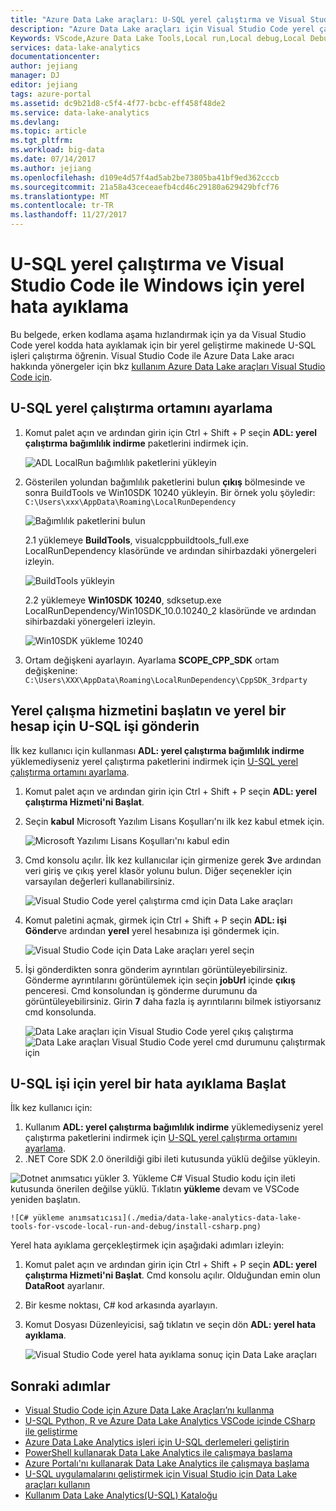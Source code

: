 ```yaml
---
title: "Azure Data Lake araçları: U-SQL yerel çalıştırma ve Visual Studio Code ile yerel hata ayıklama | Microsoft Docs"
description: "Azure Data Lake araçları için Visual Studio Code yerel çalıştırma ve yerel hata ayıklama için nasıl kullanılacağını öğrenin."
Keywords: VScode,Azure Data Lake Tools,Local run,Local debug,Local Debug,preview storage file,upload to storage path
services: data-lake-analytics
documentationcenter: 
author: jejiang
manager: DJ
editor: jejiang
tags: azure-portal
ms.assetid: dc9b21d8-c5f4-4f77-bcbc-eff458f48de2
ms.service: data-lake-analytics
ms.devlang: 
ms.topic: article
ms.tgt_pltfrm: 
ms.workload: big-data
ms.date: 07/14/2017
ms.author: jejiang
ms.openlocfilehash: d109e4d57f4ad5ab2be73805ba41bf9ed362cccb
ms.sourcegitcommit: 21a58a43ceceaefb4cd46c29180a629429bfcf76
ms.translationtype: MT
ms.contentlocale: tr-TR
ms.lasthandoff: 11/27/2017
---
```

# <a name="u-sql-local-run-and-local-debug-for-windows-with-visual-studio-code"></a>U-SQL yerel çalıştırma ve Visual Studio Code ile Windows için yerel hata ayıklama
Bu belgede, erken kodlama aşama hızlandırmak için ya da Visual Studio Code yerel kodda hata ayıklamak için bir yerel geliştirme makinede U-SQL işleri çalıştırma öğrenin. Visual Studio Code ile Azure Data Lake aracı hakkında yönergeler için bkz [kullanım Azure Data Lake araçları Visual Studio Code için](data-lake-analytics-data-lake-tools-for-vscode.md). 


## <a name="set-up-the-u-sql-local-run-environment"></a>U-SQL yerel çalıştırma ortamını ayarlama

1. Komut palet açın ve ardından girin için Ctrl + Shift + P seçin **ADL: yerel çalıştırma bağımlılık indirme** paketlerini indirmek için.  

   ![ADL LocalRun bağımlılık paketlerini yükleyin](./media/data-lake-analytics-data-lake-tools-for-vscode-local-run-and-debug/DownloadLocalRun.png)

2. Gösterilen yolundan bağımlılık paketlerini bulun **çıkış** bölmesinde ve sonra BuildTools ve Win10SDK 10240 yükleyin. Bir örnek yolu şöyledir:  
`C:\Users\xxx\AppData\Roaming\LocalRunDependency` 

   ![Bağımlılık paketlerini bulun](./media/data-lake-analytics-data-lake-tools-for-vscode-local-run-and-debug/LocateDependencyPath.png)

   2.1 yüklemeye **BuildTools**, visualcppbuildtools_full.exe LocalRunDependency klasöründe ve ardından sihirbazdaki yönergeleri izleyin.   

    ![BuildTools yükleyin](./media/data-lake-analytics-data-lake-tools-for-vscode-local-run-and-debug/InstallBuildTools.png)

   2.2 yüklemeye **Win10SDK 10240**, sdksetup.exe LocalRunDependency/Win10SDK_10.0.10240_2 klasöründe ve ardından sihirbazdaki yönergeleri izleyin.  

    ![Win10SDK yükleme 10240](./media/data-lake-analytics-data-lake-tools-for-vscode-local-run-and-debug/InstallWin10SDK.png)

3. Ortam değişkeni ayarlayın. Ayarlama **SCOPE_CPP_SDK** ortam değişkenine:  
`C:\Users\XXX\AppData\Roaming\LocalRunDependency\CppSDK_3rdparty`  


## <a name="start-the-local-run-service-and-submit-the-u-sql-job-to-a-local-account"></a>Yerel çalışma hizmetini başlatın ve yerel bir hesap için U-SQL işi gönderin 
İlk kez kullanıcı için kullanması **ADL: yerel çalıştırma bağımlılık indirme** yüklemediyseniz yerel çalıştırma paketlerini indirmek için [U-SQL yerel çalıştırma ortamını ayarlama](#set-up-the-u-sql-local-run-environment).

1. Komut palet açın ve ardından girin için Ctrl + Shift + P seçin **ADL: yerel çalıştırma Hizmeti'ni Başlat**.   
2. Seçin **kabul** Microsoft Yazılım Lisans Koşulları'nı ilk kez kabul etmek için. 

   ![Microsoft Yazılımı Lisans Koşulları'nı kabul edin](./media/data-lake-analytics-data-lake-tools-for-vscode-local-run-and-debug/AcceptEULA.png)   
3. Cmd konsolu açılır. İlk kez kullanıcılar için girmenize gerek **3**ve ardından veri giriş ve çıkış yerel klasör yolunu bulun. Diğer seçenekler için varsayılan değerleri kullanabilirsiniz. 

   ![Visual Studio Code yerel çalıştırma cmd için Data Lake araçları](./media/data-lake-analytics-data-lake-tools-for-vscode-local-run-and-debug/data-lake-tools-for-vscode-local-run-cmd.png)
4. Komut paletini açmak, girmek için Ctrl + Shift + P seçin **ADL: işi Gönder**ve ardından **yerel** yerel hesabınıza işi göndermek için.

   ![Visual Studio Code için Data Lake araçları yerel seçin](./media/data-lake-analytics-data-lake-tools-for-vscode-local-run-and-debug/data-lake-tools-for-vscode-select-local.png)
5. İşi gönderdikten sonra gönderim ayrıntıları görüntüleyebilirsiniz. Gönderme ayrıntılarını görüntülemek için seçin **jobUrl** içinde **çıkış** penceresi. Cmd konsolundan iş gönderme durumunu da görüntüleyebilirsiniz. Girin **7** daha fazla iş ayrıntılarını bilmek istiyorsanız cmd konsolunda.

   ![Data Lake araçları için Visual Studio Code yerel çıkış çalıştırma](./media/data-lake-analytics-data-lake-tools-for-vscode-local-run-and-debug/data-lake-tools-for-vscode-local-run-result.png)
   ![Data Lake araçları Visual Studio Code yerel cmd durumunu çalıştırmak için](./media/data-lake-analytics-data-lake-tools-for-vscode-local-run-and-debug/data-lake-tools-for-vscode-localrun-cmd-status.png) 


## <a name="start-a-local-debug-for-the-u-sql-job"></a>U-SQL işi için yerel bir hata ayıklama Başlat  
İlk kez kullanıcı için:

1. Kullanım **ADL: yerel çalıştırma bağımlılık indirme** yüklemediyseniz yerel çalıştırma paketlerini indirmek için [U-SQL yerel çalıştırma ortamını ayarlama](#set-up-the-u-sql-local-run-environment).
2. .NET Core SDK 2.0 önerildiği gibi ileti kutusunda yüklü değilse yükleyin.
 
  ![Dotnet anımsatıcı yükler](./media/data-lake-analytics-data-lake-tools-for-vscode-local-run-and-debug/remind-install-dotnet.png)
3. Yükleme C# Visual Studio kodu için ileti kutusunda önerilen değilse yüklü. Tıklatın **yükleme** devam ve VSCode yeniden başlatın.

    ![C# yükleme anımsatıcısı](./media/data-lake-analytics-data-lake-tools-for-vscode-local-run-and-debug/install-csharp.png)

Yerel hata ayıklama gerçekleştirmek için aşağıdaki adımları izleyin:
  
1. Komut palet açın ve ardından girin için Ctrl + Shift + P seçin **ADL: yerel çalıştırma Hizmeti'ni Başlat**. Cmd konsolu açılır. Olduğundan emin olun **DataRoot** ayarlanır.
2. Bir kesme noktası, C# kod arkasında ayarlayın.
3. Komut Dosyası Düzenleyicisi, sağ tıklatın ve seçin dön **ADL: yerel hata ayıklama**.
    
   ![Visual Studio Code yerel hata ayıklama sonuç için Data Lake araçları](./media/data-lake-analytics-data-lake-tools-for-vscode-local-run-and-debug/data-lake-tools-for-vscode-local-debug-result.png)


## <a name="next-steps"></a>Sonraki adımlar
* [Visual Studio Code için Azure Data Lake Araçları’nı kullanma](data-lake-analytics-data-lake-tools-for-vscode.md)
* [U-SQL Python, R ve Azure Data Lake Analytics VSCode içinde CSharp ile geliştirme](data-lake-analytics-u-sql-develop-with-python-r-csharp-in-vscode.md)
* [Azure Data Lake Analytics işleri için U-SQL derlemeleri geliştirin](data-lake-analytics-u-sql-develop-assemblies.md)
* [PowerShell kullanarak Data Lake Analytics ile çalışmaya başlama](data-lake-analytics-get-started-powershell.md)
* [Azure Portalı'nı kullanarak Data Lake Analytics ile çalışmaya başlama](data-lake-analytics-get-started-portal.md)
* [U-SQL uygulamalarını geliştirmek için Visual Studio için Data Lake araçları kullanın](data-lake-analytics-data-lake-tools-get-started.md)
* [Kullanım Data Lake Analytics(U-SQL) Kataloğu](data-lake-analytics-use-u-sql-catalog.md)
